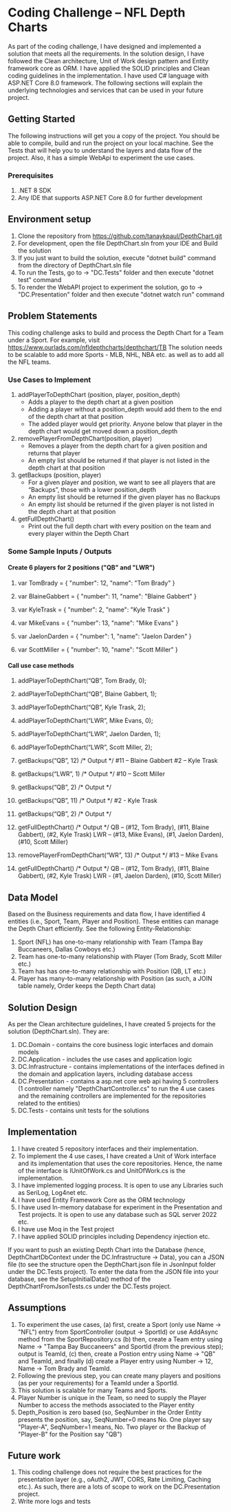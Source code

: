 # Coding Challenge – NFL Depth Charts
As part of the coding challenge, I have designed and implemented a solution that meets all the requirements. In the solution design, I have followed the Clean architecture, Unit of Work design pattern and Entity framework core as ORM. I have applied the SOLID principles and Clean coding guidelines in the implementation. I have used C# language with ASP.NET Core 8.0 framework. The following sections will explain the underlying technologies and services that can be used in your future project.

## Getting Started
The following instructions will get you a copy of the project. You should be able to compile, build and run the project on your local machine. See the Tests that will help you to understand the layers and data flow of the project. Also, it has a simple WebApi to experiment the use cases. 

### Prerequisites
1. .NET 8 SDK
2. Any IDE that supports ASP.NET Core 8.0 for further development
   
## Environment setup
1. Clone the repository from https://github.com/tanaykpaul/DepthChart.git
2. For development, open the file DepthChart.sln from your IDE and Build the solution
3. If you just want to build the solution, execute "dotnet build" command from the directory of DepthChart.sln file
4. To run the Tests, go to -> "DC.Tests" folder and then execute "dotnet test" command
5. To render the WebAPI project to experiment the solution, go to -> "DC.Presentation" folder and then execute "dotnet watch run" command

## Problem Statements
This coding challenge asks to build and process the Depth Chart for a Team under a Sport. For example, visit https://www.ourlads.com/nfldepthcharts/depthchart/TB
The solution needs to be scalable to add more Sports - MLB, NHL, NBA etc. as well as to add all the NFL teams.

### Use Cases to Implement
1. addPlayerToDepthChart (position, player, position_depth)
    - Adds a player to the depth chart at a given position
    - Adding a player without a position_depth would add them to the end of the depth chart at that position
    - The added player would get priority. Anyone below that player in the depth chart would get moved down a position_depth
2. removePlayerFromDepthChart(position, player)
    - Removes a player from the depth chart for a given position and returns that player
    - An empty list should be returned if that player is not listed in the depth chart at that position
3. getBackups (position, player)
    - For a given player and position, we want to see all players that are “Backups”, those with a lower position_depth
    - An empty list should be returned if the given player has no Backups
    - An empty list should be returned if the given player is not listed in the depth chart at that position
4. getFullDepthChart()
    - Print out the full depth chart with every position on the team and every player within the Depth Chart

### Some Sample Inputs / Outputs
#### Create 6 players for 2 positions ("QB" and "LWR")
1. var TomBrady = { "number": 12, "name": "Tom Brady" }
2. var BlaineGabbert = { "number": 11, "name": "Blaine Gabbert" } 
3. var KyleTrask = { "number": 2, "name": "Kyle Trask" }
 
4. var MikeEvans = { "number": 13, "name": "Mike Evans" } 
5. var JaelonDarden = { "number": 1, "name": "Jaelon Darden" } 
6. var ScottMiller = { "number": 10, "name": "Scott Miller" } 

#### Call use case methods
1. addPlayerToDepthChart(“QB”, Tom Brady, 0); 
2. addPlayerToDepthChart(“QB”, Blaine Gabbert, 1); 
3. addPlayerToDepthChart(“QB”, Kyle Trask, 2); 
4. addPlayerToDepthChart(“LWR”, Mike Evans, 0); 
5. addPlayerToDepthChart(“LWR”, Jaelon Darden, 1); 
6. addPlayerToDepthChart(“LWR”, Scott Miller, 2); 

7. getBackups(“QB”, 12) 
/* Output */ 
#11 – Blaine Gabbert 
#2 – Kyle Trask 

8. getBackups(“LWR”, 1) 
/* Output */
#10 – Scott Miller 

9. getBackups(“QB”, 2) 
/* Output */
<NO LIST> 

10. getBackups(“QB”, 11) 
/* Output */ 
#2 - Kyle Trask 

11. getBackups(“QB”, 2) 
/* Output */
<NO LIST> 

12. getFullDepthChart() 
/* Output */ 
QB – (#12, Tom Brady), (#11, Blaine Gabbert), (#2, Kyle Trask) 
LWR – (#13, Mike Evans), (#1, Jaelon Darden), (#10, Scott Miller) 

13. removePlayerFromDepthChart(“WR”, 13) 
/* Output */ 
#13 – Mike Evans 

14. getFullDepthChart() 
/* Output */ 
QB – (#12, Tom Brady), (#11, Blaine Gabbert), (#2, Kyle Trask) 
LWR - (#1, Jaelon Darden), (#10, Scott Miller)

## Data Model
Based on the Business requirements and data flow, I have identified 4 entities (i.e., Sport, Team, Player and Position). These entities can manage the Depth Chart efficiently. See the following Entity-Relationship:
1. Sport (NFL) has one-to-many relationship with Team (Tampa Bay Buccaneers, Dallas Cowboys etc.)
2. Team has one-to-many relationship with Player (Tom Brady, Scott Miller etc.)
3. Team has has one-to-many relationship with Position (QB, LT etc.)
4. Player has many-to-many relationship with Position (as such, a JOIN table namely, Order keeps the Depth Chart data)

## Solution Design
As per the Clean architecture guidelines, I have created 5 projects for the solution (DepthChart.sln). They are:
1. DC.Domain - contains the core business logic interfaces and domain models
2. DC.Application - includes the use cases and application logic
3. DC.Infrastructure - contains implementations of the interfaces defined in the domain and application layers, including database access
4. DC.Presentation - contains a asp.net core web api having 5 controllers (1 controller namely "DepthChartController.cs" to run the 4 use cases and the remaining controllers are implemented for the repositories related to the entities)
5. DC.Tests - contains unit tests for the solutions

## Implementation
1. I have created 5 repository interfaces and their implementation.
2. To implement the 4 use cases, I have created a Unit of Work interface and its implementation that uses the core repositories. Hence, the name of the interface is IUnitOfWork.cs and UnitOfWork.cs is the implementation.
4. I have implemented logging process. It is open to use any Libraries such as SeriLog, Log4net etc.
5. I have used Entity Framework Core as the ORM technology
6. I have used In-memory database for experiment in the Presentation and Test projects. It is open to use any database such as SQL server 2022 etc.
7. I have use Moq in the Test project
8. I have applied SOLID principles including Dependency injection etc.

If you want to push an existing Depth Chart into the Database (hence, DepthChartDbContext under the DC.Infrastructure -> Data), you can a JSON file (to see the structure open the DepthChart.json file in JsonInput folder under the DC.Tests project). To enter the data from the JSON file into your database, see the SetupInitialData() method of the DepthChartFromJsonTests.cs under the DC.Tests project.
 
## Assumptions
1. To experiment the use cases, (a) first, create a Sport (only use Name -> "NFL") entry from SportController (output -> SportId) or use AddAsync method from the SportRepository.cs (b) then, create a Team entry using Name -> "Tampa Bay Buccaneers" and SportId (from the previous step); output is TeamId, (c) then, create a Postion entry using Name -> "QB" and TeamId, and finally (d) create a Player entry using Number -> 12, Name -> Tom Brady and TeamId.
2. Following the previous step, you can create many players and positions (as per your requirements) for a TeamId under a SportId.
3. This solution is scalable for many Teams and Sports.
4. Player Number is unique in the Team, so need to supply the Player Number to access the methods associated to the Player entity
5. Depth_Position is zero based (so, SeqNumber in the Order Entity presents the position, say, SeqNumber=0 means No. One player say "Player-A", SeqNumber=1 means, No. Two player or the Backup of "Player-B" for the Position say "QB")

## Future work
1. This coding challenge does not require the best practices for the presentation layer (e.g., oAuth2, JWT, CORS, Rate Limiting, Caching etc.). As such, there are a lots of scope to work on the DC.Presentation project.
2. Write more logs and tests
